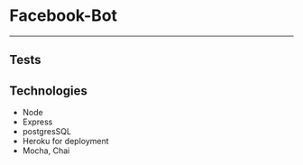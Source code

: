 # Facebook-Bot



---

## Tests



## Technologies
- Node
- Express
- postgresSQL
- Heroku for deployment
- Mocha, Chai

